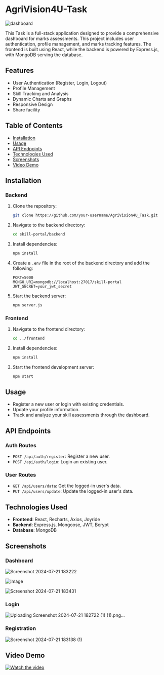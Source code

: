 ﻿# AgriVision4U-Task

 
![dashboard](https://github.com/user-attachments/assets/e02f8851-52d7-4176-b861-adc48110e1cc)




This Task is a full-stack application designed to provide a comprehensive dashboard for marks assessments. This project includes user authentication, profile management, and marks tracking features. The frontend is built using React, while the backend is powered by Express.js, with MongoDB serving the database.

## Features

- User Authentication (Register, Login, Logout)
- Profile Management
- Skill Tracking and Analysis
- Dynamic Charts and Graphs
- Responsive Design
- Share facility

## Table of Contents

- [Installation](#installation)
- [Usage](#usage)
- [API Endpoints](#api-endpoints)
- [Technologies Used](#technologies-used)
- [Screenshots](#screenshots)
- [Video Demo](#video-demo)

## Installation

### Backend

1. Clone the repository:

    ```bash
    git clone https://github.com/your-username/AgriVision4U_Task.git
    ```

2. Navigate to the backend directory:

    ```bash
    cd skill-portal/backend
    ```

3. Install dependencies:

    ```bash
    npm install
    ```

4. Create a `.env` file in the root of the backend directory and add the following:

    ```env
    PORT=5000
    MONGO_URI=mongodb://localhost:27017/skill-portal
    JWT_SECRET=your_jwt_secret
    ```

5. Start the backend server:

    ```bash
    npm server.js
    ```

### Frontend

1. Navigate to the frontend directory:

    ```bash
    cd ../frontend
    ```

2. Install dependencies:

    ```bash
    npm install
    ```

3. Start the frontend development server:

    ```bash
    npm start
    ```

## Usage

- Register a new user or login with existing credentials.
- Update your profile information.
- Track and analyze your skill assessments through the dashboard.

## API Endpoints

### Auth Routes

- `POST /api/auth/register`: Register a new user.
- `POST /api/auth/login`: Login an existing user.

### User Routes

- `GET /api/users/data`: Get the logged-in user's data.
- `PUT /api/users/update`: Update the logged-in user's data.

## Technologies Used

- **Frontend**: React, Recharts, Axios, Joyride
- **Backend**: Express.js, Mongoose, JWT, Bcrypt
- **Database**: MongoDB

## Screenshots

### Dashboard

![Screenshot 2024-07-21 183222](https://github.com/user-attachments/assets/b4679ee9-10b5-4e64-b42f-881087ea449b)



![image](https://github.com/user-attachments/assets/c763faba-f000-4890-beef-4232c1513ceb)




![Screenshot 2024-07-21 183431](https://github.com/user-attachments/assets/f76ad482-d6d6-42a7-a7b2-001d13303e43)



### Login

![Uploading Screenshot 2024-07-21 182722 (1) (1).png…]()



### Registration

![Screenshot 2024-07-21 183138 (1)](https://github.com/user-attachments/assets/8cfaf278-4a85-4018-aa53-2ccd11855bff)



## Video Demo

[![Watch the video](https://img.youtube.com/vi/UxBiRgZ1WQ8/maxresdefault.jpg)](https://www.youtube.com/watch?v=UxBiRgZ1WQ8)


